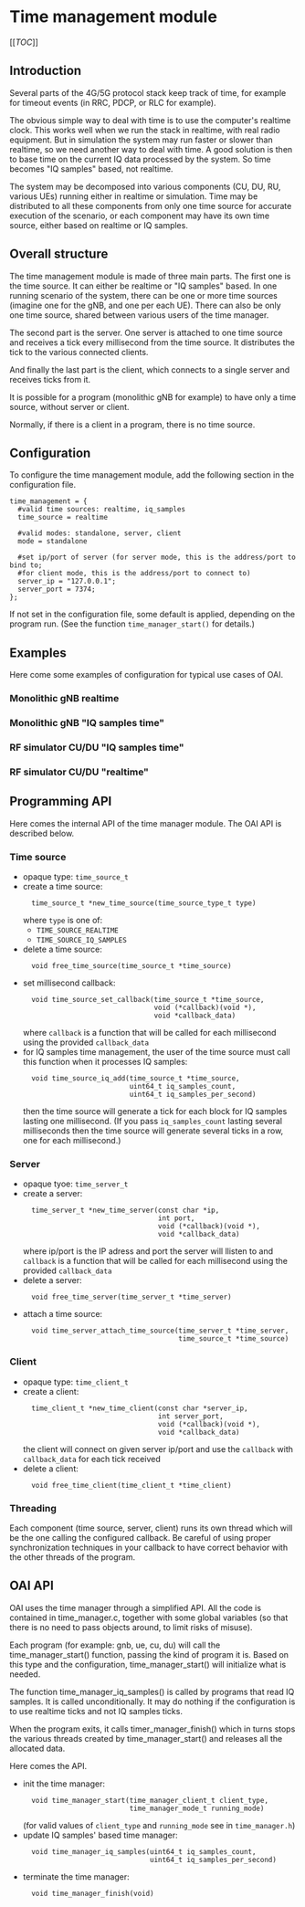 # Time management module

[[_TOC_]]

## Introduction

Several parts of the 4G/5G protocol stack keep track of time, for example
for timeout events (in RRC, PDCP, or RLC for example).

The obvious simple way to deal with time is to use the computer's realtime
clock. This works well when we run the stack in realtime, with real
radio equipment. But in simulation the system may run faster or slower
than realtime, so we need another way to deal with time. A good solution
is then to base time on the current IQ data processed by the system. So time
becomes "IQ samples" based, not realtime.

The system may be decomposed into various components (CU, DU, RU, various
UEs) running either in realtime or simulation. Time may be distributed
to all these components from only one time source for accurate execution
of the scenario, or each component may have its own time source, either
based on realtime or IQ samples.

## Overall structure

The time management module is made of three main parts. The first one
is the time source. It can either be realtime or "IQ samples" based.
In one running scenario of the system, there can be one or more time
sources (imagine one for the gNB, and one per each UE). There can also
be only one time source, shared between various users of the time
manager.

The second part is the server. One server is attached to one time source
and receives a tick every millisecond from the time source. It distributes
the tick to the various connected clients.

And finally the last part is the client, which connects to a single server
and receives ticks from it.

It is possible for a program (monolithic gNB for example) to have only
a time source, without server or client.

Normally, if there is a client in a program, there is no time source.

## Configuration

To configure the time management module, add the following section in
the configuration file.

```
time_management = {
  #valid time sources: realtime, iq_samples
  time_source = realtime

  #valid modes: standalone, server, client
  mode = standalone

  #set ip/port of server (for server mode, this is the address/port to bind to;
  #for client mode, this is the address/port to connect to)
  server_ip = "127.0.0.1";
  server_port = 7374;
};
```

If not set in the configuration file, some default is applied, depending
on the program run. (See the function `time_manager_start()` for details.)

## Examples

Here come some examples of configuration for typical use cases of OAI.

### Monolithic gNB realtime

### Monolithic gNB "IQ samples time"

### RF simulator CU/DU "IQ samples time"

### RF simulator CU/DU "realtime"

## Programming API

Here comes the internal API of the time manager module. The OAI API is
described below.

### Time source

- opaque type: ```time_source_t```
- create a time source:
  ```
    time_source_t *new_time_source(time_source_type_t type)
  ```
  where `type` is one of:
  * `TIME_SOURCE_REALTIME`
  * `TIME_SOURCE_IQ_SAMPLES`
- delete a time source:
  ```
    void free_time_source(time_source_t *time_source)
  ```
- set millisecond callback:
  ```
    void time_source_set_callback(time_source_t *time_source,
                                  void (*callback)(void *),
                                  void *callback_data)
  ```
  where `callback` is a function that will be called for each millisecond using
  the provided `callback_data`
- for IQ samples time management, the user of the time source must call
  this function when it processes IQ samples:
  ```
    void time_source_iq_add(time_source_t *time_source,
                            uint64_t iq_samples_count,
                            uint64_t iq_samples_per_second)
  ```
  then the time source will generate a tick for each block for IQ samples
  lasting one millisecond. (If you pass ```iq_samples_count``` lasting several
  milliseconds then the time source will generate several ticks in a row,
  one for each millisecond.)

### Server

- opaque tyoe: ```time_server_t```
- create a server:
  ```
    time_server_t *new_time_server(const char *ip,
                                   int port,
                                   void (*callback)(void *),
                                   void *callback_data)
  ```
  where ip/port is the IP adress and port the server will llisten to
  and `callback` is a function that will be called for each millisecond using
  the provided `callback_data`
- delete a server:
  ```
    void free_time_server(time_server_t *time_server)
  ```
- attach a time source:
  ```
    void time_server_attach_time_source(time_server_t *time_server,
                                        time_source_t *time_source)
  ```

### Client

- opaque type: ```time_client_t```
- create a client:
  ```
    time_client_t *new_time_client(const char *server_ip,
                                   int server_port,
                                   void (*callback)(void *),
                                   void *callback_data)
  ```
  the client will connect on given server ip/port
  and use the ```callback``` with ```callback_data``` for each tick received
- delete a client:
  ```
    void free_time_client(time_client_t *time_client)
  ```

### Threading

Each component (time source, server, client) runs its own thread which will
be the one calling the configured callback. Be careful of using proper
synchronization techniques in your callback to have correct behavior with
the other threads of the program.

## OAI API

OAI uses the time manager through a simplified API. All the code is contained
in time_manager.c, together with some global variables (so that there is no
need to pass objects around, to limit risks of misuse).

Each program (for example: gnb, ue, cu, du) will call the time_manager_start()
function, passing the kind of program it is. Based on this type and the
configuration, time_manager_start() will initialize what is needed.

The function time_manager_iq_samples() is called by programs that read IQ
samples. It is called unconditionally. It may do nothing if the configuration
is to use realtime ticks and not IQ samples ticks.

When the program exits, it calls timer_manager_finish() which in turns stops
the various threads created by time_manager_start() and releases all the
allocated data.

Here comes the API.

- init the time manager:
  ```
    void time_manager_start(time_manager_client_t client_type,
                            time_manager_mode_t running_mode)
  ```
  (for valid values of `client_type` and `running_mode`  see in
  `time_manager.h`)
- update IQ samples' based time manager:
  ```
    void time_manager_iq_samples(uint64_t iq_samples_count,
                                 uint64_t iq_samples_per_second)
  ```
- terminate the time manager:
  ```
    void time_manager_finish(void)
  ```
